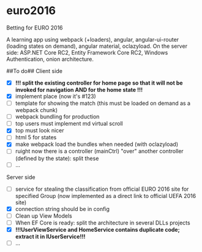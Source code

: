 # euro2016
Betting for EURO 2016

A learning app using webpack (+loaders), angular, angular-ui-router (loading states on demand), angular material, oclazyload.
On the server side: ASP.NET Core RC2, Entity Framework Core RC2, Windows Authentication, onion architecture.

##To do##
Client side
- [x] **!!! split the existing controller for home page so that it will not be invoked for navigation AND for the home state !!!**
- [x] implement place (now it's #123)
- [ ] template for showing the match (this must be loaded on demand as a webpack chunk)
- [ ] webpack bundling for production
- [ ] top users must implement md virtual scroll
- [x] top must look nicer
- [ ] html 5 for states
- [x] make webpack load the bundles when needed (with oclazyload)
- [ ] ruight now there is a controller (mainCtrl) "over" another controller (defined by the state): split these
- [ ] ...

Server side
- [ ] service for stealing the classification from official EURO 2016 site for specified Group (now implemented as a direct link to official UEFA 2016 site)
- [x] connection string should be in config
- [ ] Clean up View Models
- [ ] When EF Core is ready: split the architecture in several DLLs projects
- [x] **!!!UserViewService and HomeService contains duplicate code; extract it in IUserService!!!**
- [ ] ...
